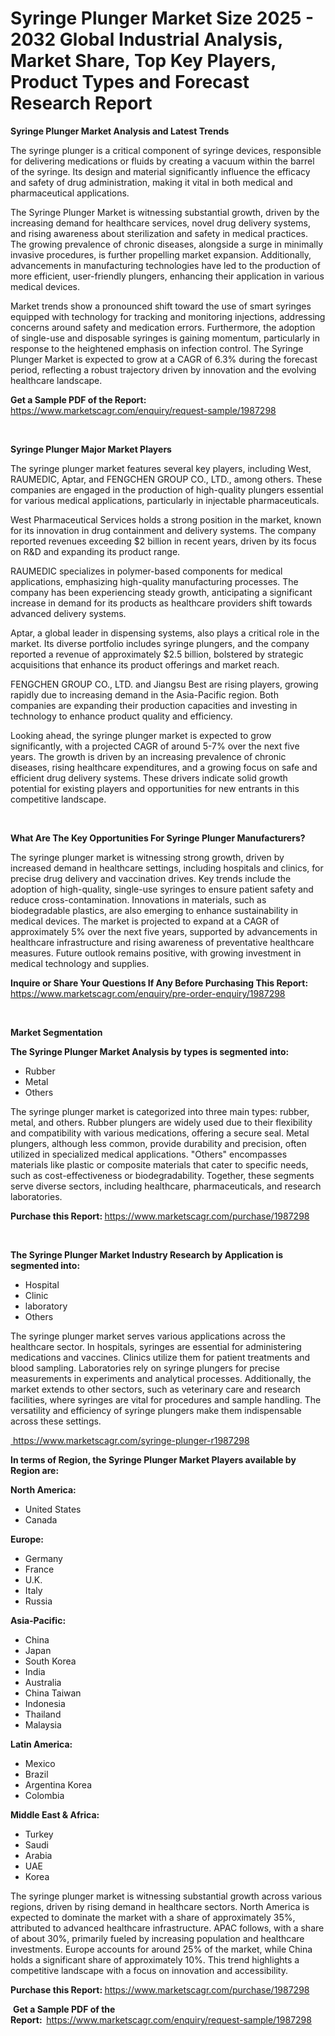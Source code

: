 <p><h1>Syringe Plunger Market Size 2025 - 2032 Global Industrial Analysis, Market Share, Top Key Players, Product Types and Forecast Research Report</h1></p><p><strong>Syringe Plunger Market Analysis and Latest Trends</strong></p>
<p><p>The syringe plunger is a critical component of syringe devices, responsible for delivering medications or fluids by creating a vacuum within the barrel of the syringe. Its design and material significantly influence the efficacy and safety of drug administration, making it vital in both medical and pharmaceutical applications.</p><p>The Syringe Plunger Market is witnessing substantial growth, driven by the increasing demand for healthcare services, novel drug delivery systems, and rising awareness about sterilization and safety in medical practices. The growing prevalence of chronic diseases, alongside a surge in minimally invasive procedures, is further propelling market expansion. Additionally, advancements in manufacturing technologies have led to the production of more efficient, user-friendly plungers, enhancing their application in various medical devices.</p><p>Market trends show a pronounced shift toward the use of smart syringes equipped with technology for tracking and monitoring injections, addressing concerns around safety and medication errors. Furthermore, the adoption of single-use and disposable syringes is gaining momentum, particularly in response to the heightened emphasis on infection control. The Syringe Plunger Market is expected to grow at a CAGR of 6.3% during the forecast period, reflecting a robust trajectory driven by innovation and the evolving healthcare landscape.</p></p>
<p><strong>Get a Sample PDF of the Report:&nbsp;</strong> <a href="https://www.marketscagr.com/enquiry/request-sample/1987298?utm_campaign=1948&utm_medium=2&utm_source=Github&utm_content=ia&utm_term=13042025&utm_id=syringe-plunger">https://www.marketscagr.com/enquiry/request-sample/1987298</a></p>
<p>&nbsp;</p>
<p><strong>Syringe Plunger Major Market Players</strong></p>
<p><p>The syringe plunger market features several key players, including West, RAUMEDIC, Aptar, and FENGCHEN GROUP CO., LTD., among others. These companies are engaged in the production of high-quality plungers essential for various medical applications, particularly in injectable pharmaceuticals. </p><p>West Pharmaceutical Services holds a strong position in the market, known for its innovation in drug containment and delivery systems. The company reported revenues exceeding $2 billion in recent years, driven by its focus on R&D and expanding its product range.</p><p>RAUMEDIC specializes in polymer-based components for medical applications, emphasizing high-quality manufacturing processes. The company has been experiencing steady growth, anticipating a significant increase in demand for its products as healthcare providers shift towards advanced delivery systems.</p><p>Aptar, a global leader in dispensing systems, also plays a critical role in the market. Its diverse portfolio includes syringe plungers, and the company reported a revenue of approximately $2.5 billion, bolstered by strategic acquisitions that enhance its product offerings and market reach.</p><p>FENGCHEN GROUP CO., LTD. and Jiangsu Best are rising players, growing rapidly due to increasing demand in the Asia-Pacific region. Both companies are expanding their production capacities and investing in technology to enhance product quality and efficiency.</p><p>Looking ahead, the syringe plunger market is expected to grow significantly, with a projected CAGR of around 5-7% over the next five years. The growth is driven by an increasing prevalence of chronic diseases, rising healthcare expenditures, and a growing focus on safe and efficient drug delivery systems. These drivers indicate solid growth potential for existing players and opportunities for new entrants in this competitive landscape.</p></p>
<p>&nbsp;</p>
<p><strong>What Are The Key Opportunities For Syringe Plunger Manufacturers?</strong></p>
<p><p>The syringe plunger market is witnessing strong growth, driven by increased demand in healthcare settings, including hospitals and clinics, for precise drug delivery and vaccination drives. Key trends include the adoption of high-quality, single-use syringes to ensure patient safety and reduce cross-contamination. Innovations in materials, such as biodegradable plastics, are also emerging to enhance sustainability in medical devices. The market is projected to expand at a CAGR of approximately 5% over the next five years, supported by advancements in healthcare infrastructure and rising awareness of preventative healthcare measures. Future outlook remains positive, with growing investment in medical technology and supplies.</p></p>
<p><strong>Inquire or Share Your Questions If Any Before Purchasing This Report:</strong> <a href="https://www.marketscagr.com/enquiry/pre-order-enquiry/1987298?utm_campaign=1948&utm_medium=2&utm_source=Github&utm_content=ia&utm_term=13042025&utm_id=syringe-plunger">https://www.marketscagr.com/enquiry/pre-order-enquiry/1987298</a></p>
<p>&nbsp;</p>
<p><strong>Market Segmentation</strong></p>
<p><strong>The Syringe Plunger Market Analysis by types is segmented into:</strong></p>
<p><ul><li>Rubber</li><li>Metal</li><li>Others</li></ul></p>
<p><p>The syringe plunger market is categorized into three main types: rubber, metal, and others. Rubber plungers are widely used due to their flexibility and compatibility with various medications, offering a secure seal. Metal plungers, although less common, provide durability and precision, often utilized in specialized medical applications. "Others" encompasses materials like plastic or composite materials that cater to specific needs, such as cost-effectiveness or biodegradability. Together, these segments serve diverse sectors, including healthcare, pharmaceuticals, and research laboratories.</p></p>
<p><strong>Purchase this Report:&nbsp;</strong><a href="https://www.marketscagr.com/purchase/1987298?utm_campaign=1948&utm_medium=2&utm_source=Github&utm_content=ia&utm_term=13042025&utm_id=syringe-plunger">https://www.marketscagr.com/purchase/1987298</a></p>
<p>&nbsp;</p>
<p><strong>The Syringe Plunger Market Industry Research by Application is segmented into:</strong></p>
<p><ul><li>Hospital</li><li>Clinic</li><li>laboratory</li><li>Others</li></ul></p>
<p><p>The syringe plunger market serves various applications across the healthcare sector. In hospitals, syringes are essential for administering medications and vaccines. Clinics utilize them for patient treatments and blood sampling. Laboratories rely on syringe plungers for precise measurements in experiments and analytical processes. Additionally, the market extends to other sectors, such as veterinary care and research facilities, where syringes are vital for procedures and sample handling. The versatility and efficiency of syringe plungers make them indispensable across these settings.</p></p>
<p><a href="https://www.marketscagr.com/syringe-plunger-r1987298?utm_campaign=1948&utm_medium=2&utm_source=Github&utm_content=ia&utm_term=13042025&utm_id=syringe-plunger">&nbsp;https://www.marketscagr.com/syringe-plunger-r1987298</a></p>
<p><strong>In terms of Region, the Syringe Plunger Market Players available by Region are:</strong></p>
<p>
    <p> <strong> North America: </strong>
        <ul>
            <li>United States</li>
            <li>Canada</li>
        </ul>
        </p> 
    <p> <strong> Europe: </strong>
        <ul>
            <li>Germany</li>
            <li>France</li>
            <li>U.K.</li>
            <li>Italy</li>
            <li>Russia</li>
        </ul>
        </p> 
    <p> <strong> Asia-Pacific: </strong>
        <ul>
            <li>China</li>
            <li>Japan</li>
            <li>South Korea</li>
            <li>India</li>
            <li>Australia</li>
            <li>China Taiwan</li>
            <li>Indonesia</li>
            <li>Thailand</li>
            <li>Malaysia</li>
        </ul>
        </p> 
    <p> <strong> Latin America: </strong>
        <ul>
            <li>Mexico</li>
            <li>Brazil</li>
            <li>Argentina Korea</li>
            <li>Colombia</li>
        </ul>
        </p> 
    <p> <strong> Middle East & Africa: </strong>
        <ul>
            <li>Turkey</li>
            <li>Saudi</li>
            <li>Arabia</li>
            <li>UAE</li>
            <li>Korea</li>
        </ul>
    </p>
    </p>
<p><p>The syringe plunger market is witnessing substantial growth across various regions, driven by rising demand in healthcare sectors. North America is expected to dominate the market with a share of approximately 35%, attributed to advanced healthcare infrastructure. APAC follows, with a share of about 30%, primarily fueled by increasing population and healthcare investments. Europe accounts for around 25% of the market, while China holds a significant share of approximately 10%. This trend highlights a competitive landscape with a focus on innovation and accessibility.</p></p>
<p><strong>Purchase this Report: </strong><a href="https://www.marketscagr.com/purchase/1987298?utm_campaign=1948&utm_medium=2&utm_source=Github&utm_content=ia&utm_term=13042025&utm_id=syringe-plunger">https://www.marketscagr.com/purchase/1987298</a></p>
<p>&nbsp;<strong>Get a Sample PDF of the Report:&nbsp;&nbsp;</strong><a href="https://www.marketscagr.com/enquiry/request-sample/1987298?utm_campaign=1948&utm_medium=2&utm_source=Github&utm_content=ia&utm_term=13042025&utm_id=syringe-plunger">https://www.marketscagr.com/enquiry/request-sample/1987298</a></p>
<p><strong></strong></p>
<p><p></p><p></p><p></p></p>